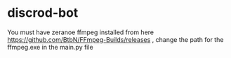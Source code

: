 # discrod-bot
You must have zeranoe ffmpeg installed from here https://github.com/BtbN/FFmpeg-Builds/releases , change the path for the ffmpeg.exe in the main.py file
